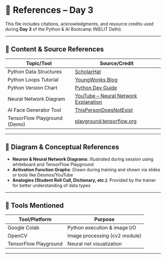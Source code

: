 # 📎 References – Day 3

This file includes citations, acknowledgments, and resource credits used during **Day 3** of the Python & AI Bootcamp (NIELIT Delhi).

---

## 📘 Content & Source References

| Topic/Tool                     | Source/Credit                                                                 |
|--------------------------------|-------------------------------------------------------------------------------|
| Python Data Structures         | [ScholarHat](https://www.scholarhat.com/tutorial/python/data-structures-in-python) |
| Python Loops Tutorial          | [YoungWonks Blog](https://www.youngwonks.com/blog/While-loops-in-Python)     |
| Python Version Chart           | [Python Dev Guide](https://devguide.python.org/versions/)                    |
| Neural Network Diagram         | [YouTube – Neural Network Explanation](https://youtu.be/IX6acE4l1YQ?si=Ltj4_mpBGVcytvxB) |
| AI Face Generator Tool         | [ThisPersonDoesNotExist](https://thispersondoesnotexist.com)                 |
| TensorFlow Playground (Demo)   | [playground.tensorflow.org](https://playground.tensorflow.org/)              |

---

## 🧠 Diagram & Conceptual References

- **Neuron & Neural Network Diagrams**: Illustrated during session using whiteboard and TensorFlow Playground
- **Activation Function Graphs**: Drawn during training and shown via slides or tools like Desmos/YouTube
- **Analogies (Student Roll Call, Dictionary, etc.)**: Provided by the trainer for better understanding of data types

---

## 🔧 Tools Mentioned

| Tool/Platform     | Purpose                        |
|------------------|-------------------------------|
| Google Colab      | Python execution & image I/O |
| OpenCV            | Image processing (cv2 module) |
| TensorFlow Playground | Neural net visualization  |

---
